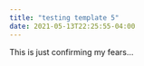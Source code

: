 ```yaml
---
title: "testing template 5"
date: 2021-05-13T22:25:55-04:00
---
```


This is just confirming my fears...
